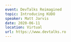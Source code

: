```yaml
---
event: DevTalks Reimagined
topic: Introducing KUDO
speaker: Matt Jarvis
date: 2020-06-11
location: Virtual
url: https://www.devtalks.ro
---
```


<!-- some more info about the event could go here -->

<!-- more -->
